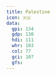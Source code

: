 ```yaml
---
title: Palestine
icon: 🇵🇸
data:
  gpi: 134
  gdp: 130
  hdi: 111
  whr: 103
  col: 77
  gci: 107
  gfs:
---
```

